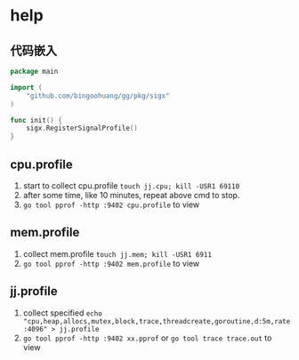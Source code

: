 # help

## 代码嵌入

```go
package main

import (
	"github.com/bingoohuang/gg/pkg/sigx"
)

func init() {
	sigx.RegisterSignalProfile()
}
```

## cpu.profile

1. start to collect cpu.profile `touch jj.cpu; kill -USR1 69110`
1. after some time, like 10 minutes, repeat above cmd to stop.
1. `go tool pprof -http :9402 cpu.profile` to view

## mem.profile

1. collect mem.profile `touch jj.mem; kill -USR1 6911`
1. `go tool pprof -http :9402 mem.profile` to view

## jj.profile

1. collect specified `echo "cpu,heap,allocs,mutex,block,trace,threadcreate,goroutine,d:5m,rate:4096" > jj.profile`
2. `go tool pprof -http :9402 xx.pprof` or `go tool trace trace.out` to view

